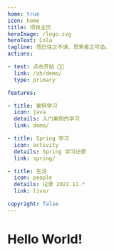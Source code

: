 ```yaml
---
home: true
icon: home
title: 项目主页
heroImage: /logo.svg
heroText: Cola
tagline: 悟已往之不谏，思来者之可追。
actions:

- text: 点击开始 😶‍🌫️
  link: /zh/demo/
  type: primary

features:

- title: 案例学习
  icon: java
  details: 入门案例的学习
  link: demo/

- title: Spring 学习
  icon: activity
  details: Spring 学习记录
  link: spring/

- title: 生活
  icon: people
  details: 记录 2022.11.*
  link: live/

copyright: false
---
```


# Hello World!


